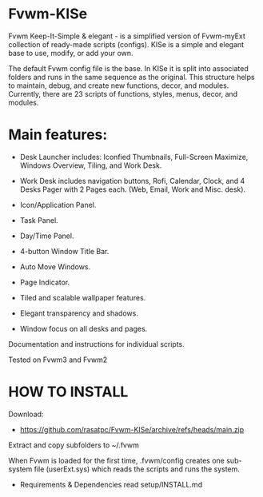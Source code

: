# Fvwm-KISe
Fvwm Keep-It-Simple & elegant - is a simplified version of Fvwm-myExt collection of ready-made scripts (configs). KISe is a simple and elegant base to use, modify, or add your own.

The default Fvwm config file is the base. In KISe it is split into associated folders and runs in the same sequence as the original. This structure helps to maintain, debug, and create new functions, decor, and modules. Currently, there are 23 scripts of functions, styles, menus, decor, and modules.

# Main features:
* Desk Launcher includes:
	Iconfied Thumbnails, Full-Screen Maximize, Windows Overview,
	Tiling, and Work Desk.

* Work Desk includes navigation buttons, Rofi, Calendar, Clock,
	and 4 Desks Pager with 2 Pages each.
 	(Web, Email, Work and Misc. desk).

* Icon/Application Panel.
* Task Panel.
* Day/Time Panel.
* 4-button Window Title Bar.
* Auto Move Windows.
* Page Indicator.
* Tiled and scalable wallpaper features.
* Elegant transparency and shadows.
* Window focus on all desks and pages.

Documentation and instructions for individual scripts.

Tested on Fvwm3 and Fvwm2

# HOW TO INSTALL

Download:

* https://github.com/rasatpc/Fvwm-KISe/archive/refs/heads/main.zip

Extract and copy subfolders to ~/.fvwm

When Fvwm is loaded for the first time, .fvwm/config creates one sub-system file (userExt.sys) which reads the scripts and runs the system.

* Requirements & Dependencies read setup/INSTALL.md
